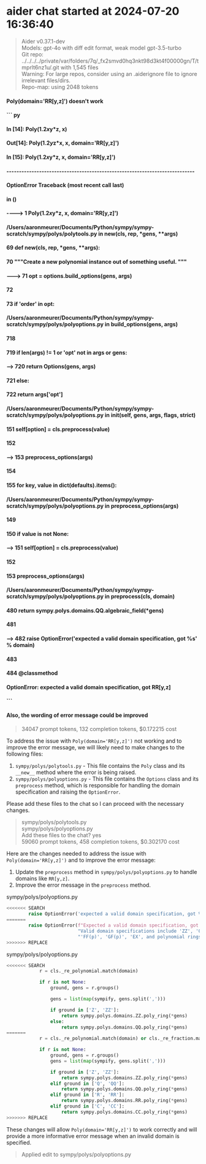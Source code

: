 
# aider chat started at 2024-07-20 16:36:40

> Aider v0.37.1-dev  
> Models: gpt-4o with diff edit format, weak model gpt-3.5-turbo  
> Git repo: ../../../../private/var/folders/7q/_fx2smvd0hq3nkt98d3kt4f00000gn/T/tmprlt6nz1u/.git with 1,545 files  
> Warning: For large repos, consider using an .aiderignore file to ignore irrelevant files/dirs.  
> Repo-map: using 2048 tokens  

#### Poly(domain='RR[y,z]') doesn't work  
#### ``` py  
#### In [14]: Poly(1.2*x*y*z, x)  
#### Out[14]: Poly(1.2*y*z*x, x, domain='RR[y,z]')  
####   
#### In [15]: Poly(1.2*x*y*z, x, domain='RR[y,z]')  
#### ---------------------------------------------------------------------------  
#### OptionError                               Traceback (most recent call last)  
#### <ipython-input-15-d83389519ae1> in <module>()  
#### ----> 1 Poly(1.2*x*y*z, x, domain='RR[y,z]')  
####   
#### /Users/aaronmeurer/Documents/Python/sympy/sympy-scratch/sympy/polys/polytools.py in __new__(cls, rep, *gens, **args)  
####      69     def __new__(cls, rep, *gens, **args):  
####      70         """Create a new polynomial instance out of something useful. """  
#### ---> 71         opt = options.build_options(gens, args)  
####      72  
####      73         if 'order' in opt:  
####   
#### /Users/aaronmeurer/Documents/Python/sympy/sympy-scratch/sympy/polys/polyoptions.py in build_options(gens, args)  
####     718  
####     719     if len(args) != 1 or 'opt' not in args or gens:  
#### --> 720         return Options(gens, args)  
####     721     else:  
####     722         return args['opt']  
####   
#### /Users/aaronmeurer/Documents/Python/sympy/sympy-scratch/sympy/polys/polyoptions.py in __init__(self, gens, args, flags, strict)  
####     151                     self[option] = cls.preprocess(value)  
####     152  
#### --> 153         preprocess_options(args)  
####     154  
####     155         for key, value in dict(defaults).items():  
####   
#### /Users/aaronmeurer/Documents/Python/sympy/sympy-scratch/sympy/polys/polyoptions.py in preprocess_options(args)  
####     149  
####     150                 if value is not None:  
#### --> 151                     self[option] = cls.preprocess(value)  
####     152  
####     153         preprocess_options(args)  
####   
#### /Users/aaronmeurer/Documents/Python/sympy/sympy-scratch/sympy/polys/polyoptions.py in preprocess(cls, domain)  
####     480                 return sympy.polys.domains.QQ.algebraic_field(*gens)  
####     481  
#### --> 482         raise OptionError('expected a valid domain specification, got %s' % domain)  
####     483  
####     484     @classmethod  
####   
#### OptionError: expected a valid domain specification, got RR[y,z]  
#### ```  
####   
#### Also, the wording of error message could be improved  
####  
> 34047 prompt tokens, 132 completion tokens, $0.172215 cost  

To address the issue with `Poly(domain='RR[y,z]')` not working and to improve the error message, we will likely need to make changes to the following files:

1. `sympy/polys/polytools.py` - This file contains the `Poly` class and its `__new__` method where the error is being raised.
2. `sympy/polys/polyoptions.py` - This file contains the `Options` class and its `preprocess` method, which is responsible for handling the domain specification and raising the `OptionError`.

Please add these files to the chat so I can proceed with the necessary changes.

> sympy/polys/polytools.py  
> sympy/polys/polyoptions.py  
> Add these files to the chat? yes  
> 59060 prompt tokens, 458 completion tokens, $0.302170 cost  

Here are the changes needed to address the issue with `Poly(domain='RR[y,z]')` and to improve the error message:

1. Update the `preprocess` method in `sympy/polys/polyoptions.py` to handle domains like `RR[y,z]`.
2. Improve the error message in the `preprocess` method.

sympy/polys/polyoptions.py
```python
<<<<<<< SEARCH
        raise OptionError('expected a valid domain specification, got %s' % domain)
=======
        raise OptionError(f"Expected a valid domain specification, got '{domain}'. "
                          "Valid domain specifications include 'ZZ', 'QQ', 'RR', 'CC', "
                          "'FF(p)', 'GF(p)', 'EX', and polynomial rings like 'ZZ[x,y]', 'QQ[x,y]', etc.")
>>>>>>> REPLACE
```

sympy/polys/polyoptions.py
```python
<<<<<<< SEARCH
            r = cls._re_polynomial.match(domain)

            if r is not None:
                ground, gens = r.groups()

                gens = list(map(sympify, gens.split(',')))

                if ground in ['Z', 'ZZ']:
                    return sympy.polys.domains.ZZ.poly_ring(*gens)
                else:
                    return sympy.polys.domains.QQ.poly_ring(*gens)
=======
            r = cls._re_polynomial.match(domain) or cls._re_fraction.match(domain)

            if r is not None:
                ground, gens = r.groups()
                gens = list(map(sympify, gens.split(',')))

                if ground in ['Z', 'ZZ']:
                    return sympy.polys.domains.ZZ.poly_ring(*gens)
                elif ground in ['Q', 'QQ']:
                    return sympy.polys.domains.QQ.poly_ring(*gens)
                elif ground in ['R', 'RR']:
                    return sympy.polys.domains.RR.poly_ring(*gens)
                elif ground in ['C', 'CC']:
                    return sympy.polys.domains.CC.poly_ring(*gens)
>>>>>>> REPLACE
```

These changes will allow `Poly(domain='RR[y,z]')` to work correctly and will provide a more informative error message when an invalid domain is specified.

> Applied edit to sympy/polys/polyoptions.py  
